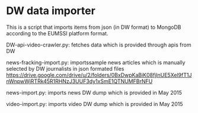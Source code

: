 # DW data importer

This is a script that imports items from json (in DW format) to MongoDB according to the EUMSSI platform format.

DW-api-video-crawler.py: fetches data which is provided through apis from DW

news-fracking-import.py: importssample news articles which is manually selected by DW journalists in json formated files
https://drive.google.com/drive/u/2/folders/0BxDwpKaBiK08fjlnUE5Xel9fT1JnWnpwWjRTRk45R1RHNzJ3UUF3dy1xSmE1QTNUMFBrNFU

news-import.py: imports news DW dump which is provided in May 2015

video-import.py: imports video DW dump which is provided in May 2015

